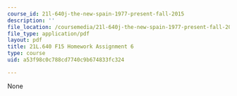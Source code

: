 ```yaml
---
course_id: 21l-640j-the-new-spain-1977-present-fall-2015
description: ''
file_location: /coursemedia/21l-640j-the-new-spain-1977-present-fall-2015/a53f98c0c788cd7740c9b674833fc324_MIT21L_640JF15_HW_ses6.pdf
file_type: application/pdf
layout: pdf
title: 21L.640 F15 Homework Assignment 6
type: course
uid: a53f98c0c788cd7740c9b674833fc324

---
```

None